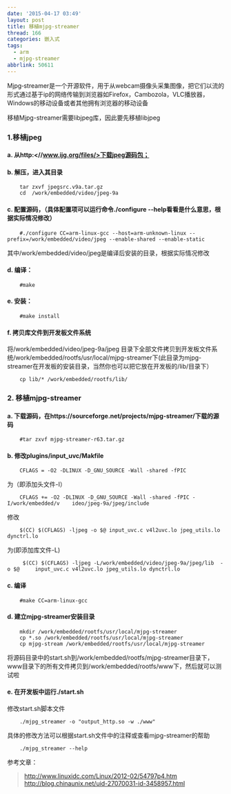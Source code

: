```yaml
---
date: '2015-04-17 03:49'
layout: post
title: 移植mjpg-streamer
thread: 166
categories: 嵌入式
tags:
  - arm
  - mjpg-streamer
abbrlink: 50611
---
```


Mjpg‐streamer是一个开源软件，用于从webcam摄像头采集图像，把它们以流的形式通过基于ip的网络传输到浏览器如Firefox，Cambozola，VLC播放器，Windows的移动设备或者其他拥有浏览器的移动设备

移植Mjpg-streamer需要libjpeg库，因此要先移植libjpeg
<!---more--->
### 1.移植jpeg
#### a. 从http:<//www.ijg.org/files/>下载jpeg源码包；
#### b. 解压，进入其目录
        tar zxvf jpegsrc.v9a.tar.gz
        cd  /work/embedded/video/jpeg-9a
#### c. 配置源码，（具体配置项可以运行命令./configure --help看看是什么意思，根据实际情况修改）
        #./configure CC=arm-linux-gcc --host=arm-unknown-linux --prefix=/work/embedded/video/jpeg --enable-shared --enable-static
其中/work/embedded/video/jpeg是编译后安装的目录，根据实际情况修改
#### d. 编译：
        #make
#### e. 安装：
        #make install
#### f. 拷贝库文件到开发板文件系统
将/work/embedded/video/jpeg-9a/jpeg
目录下全部文件拷贝到开发板文件系统/work/embedded/rootfs/usr/local/mjpg-streamer下(此目录为mjpg-streamer在开发板的安装目录，当然你也可以把它放在开发板的/lib/目录下）

        cp lib/* /work/embedded/rootfs/lib/

### 2. 移植mjpg-streamer
#### a. 下载源码，在https://sourceforge.net/projects/mjpg-streamer/下载的源码
        #tar zxvf mjpg-streamer-r63.tar.gz
#### b. 修改plugins/input_uvc/Makfile
        CFLAGS = -O2 -DLINUX -D_GNU_SOURCE -Wall -shared -fPIC
为（即添加头文件-I）

        CFLAGS += -O2 -DLINUX -D_GNU_SOURCE -Wall -shared -fPIC -I/work/embedded/v    ideo/jpeg-9a/jpeg/include

修改

        $(CC) $(CFLAGS) -ljpeg -o $@ input_uvc.c v4l2uvc.lo jpeg_utils.lo dynctrl.lo
为(即添加库文件-L)

         $(CC) $(CFLAGS) -ljpeg -L/work/embedded/video/jpeg-9a/jpeg/lib  -o $@     input_uvc.c v4l2uvc.lo jpeg_utils.lo dynctrl.lo

#### c. 编译
        #make CC=arm-linux-gcc
#### d. 建立mjpg-streamer安装目录
        mkdir /work/embedded/rootfs/usr/local/mjpg-streamer
        cp *.so /work/embedded/rootfs/usr/local/mjpg-streamer
        cp mjpg-stream /work/embedded/rootfs/usr/local/mjpg-streamer
将源码目录中的start.sh到/work/embedded/rootfs/mjpg-streamer目录下，www目录下的所有文件拷贝到/work/embedded/rootfs/www下，然后就可以测试啦
#### e. 在开发板中运行./start.sh
修改start.sh脚本文件

        ./mjpg_streamer -o "output_http.so -w ./www"
具体的修改方法可以根据start.sh文件中的注释或查看mjpg-streamer的帮助

        ./mjpg_streamer --help

参考文章：
><http://www.linuxidc.com/Linux/2012-02/54797p4.htm>
><http://blog.chinaunix.net/uid-27070031-id-3458957.html>
